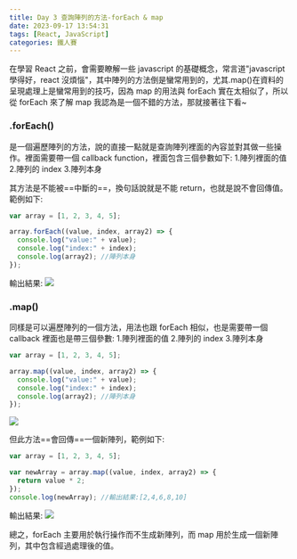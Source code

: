 ```yaml
---
title: Day 3 查詢陣列的方法-forEach & map
date: 2023-09-17 13:54:31
tags: [React, JavaScript]
categories: 鐵人賽
---
```


在學習 React 之前，會需要瞭解一些 javascript 的基礎概念，常言道"javascript 學得好，react 沒煩惱"，其中陣列的方法倒是蠻常用到的，尤其.map()在資料的呈現處理上是蠻常用到的技巧，因為 map 的用法與 forEach 實在太相似了，所以從 forEach 來了解 map 我認為是一個不錯的方法，那就接著往下看~

<!-- more -->

### .forEach()

是一個遍歷陣列的方法，說的直接一點就是查詢陣列裡面的內容並對其做一些操作。裡面需要帶一個 callback function，裡面包含三個參數如下: 1.陣列裡面的值 2.陣列的 index 3.陣列本身

其方法是不能被==中斷的==，換句話說就是不能 return，也就是說不會回傳值。
範例如下:

```javascript
var array = [1, 2, 3, 4, 5];

array.forEach((value, index, array2) => {
  console.log("value:" + value);
  console.log("index:" + index);
  console.log(array2); //陣列本身
});
```

輸出結果:
![](https://res.cloudinary.com/dvxnfdkhf/image/upload/v1703897453/ith2023-article-pic/day3-1_fikkzu.png)

### .map()

同樣是可以遍歷陣列的一個方法，用法也跟 forEach 相似，也是需要帶一個 callback 裡面也是帶三個參數: 1.陣列裡面的值 2.陣列的 index 3.陣列本身

```javascript
var array = [1, 2, 3, 4, 5];

array.map((value, index, array2) => {
  console.log("value:" + value);
  console.log("index:" + index);
  console.log(array2); //陣列本身
});
```

![](https://res.cloudinary.com/dvxnfdkhf/image/upload/v1703897453/ith2023-article-pic/day3-2_pzsotb.png)

但此方法==會回傳==一個新陣列，範例如下:

```javascript
var array = [1, 2, 3, 4, 5];

var newArray = array.map((value, index, array2) => {
  return value * 2;
});
console.log(newArray); //輸出結果:[2,4,6,8,10]
```

輸出結果:
![](https://res.cloudinary.com/dvxnfdkhf/image/upload/v1703897453/ith2023-article-pic/day3-3_j2oxp0.png)

總之，forEach 主要用於執行操作而不生成新陣列，而 map 用於生成一個新陣列，其中包含經過處理後的值。
